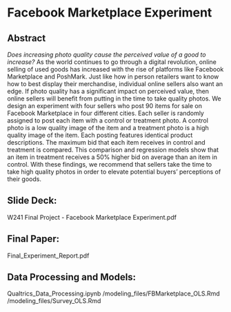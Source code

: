 # Facebook Marketplace Experiment

## Abstract

*Does increasing photo quality cause the perceived value of a good to increase?* As the world continues to go through a digital revolution, online selling of used goods has increased with the rise of platforms like Facebook Marketplace and PoshMark. Just like how in person retailers want to know how to best display their merchandise, individual online sellers also want an edge. If photo quality has a significant impact on perceived value, then online sellers will benefit from putting in the time to take quality photos. We design an experiment with four sellers who post 90 items for sale on Facebook Marketplace in four different cities. Each seller is randomly assigned to post each item with a control or treatment photo. A control photo is a low quality image of the item and a treatment photo is a high quality image of the item. Each posting features identical product descriptions. The maximum bid that each item receives in control and treatment is compared. This comparison and regression models show that an item in treatment receives a 50% higher bid on average than an item in control. With these findings, we recommend that sellers take the time to take high quality photos in order to elevate potential buyers’ perceptions of their goods.


## Slide Deck:
W241 Final Project - Facebook Marketplace Experiment.pdf

## Final Paper: 
Final_Experiment_Report.pdf

## Data Processing and Models:
Qualtrics_Data_Processing.ipynb
/modeling_files/FBMarketplace_OLS.Rmd
/modeling_files/Survey_OLS.Rmd

